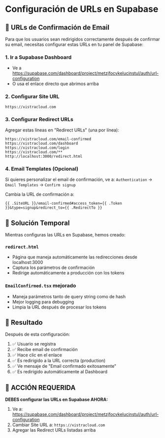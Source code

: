# Configuración de URLs en Supabase

## 📧 URLs de Confirmación de Email

Para que los usuarios sean redirigidos correctamente después de confirmar su email, necesitas configurar estas URLs en tu panel de Supabase:

### 1. **Ir a Supabase Dashboard**
- Ve a https://supabase.com/dashboard/project/metzjfocvkelucinstul/auth/url-configuration
- O usa el enlace directo que abrimos arriba

### 2. **Configurar Site URL**
```
https://xistracloud.com
```

### 3. **Configurar Redirect URLs**
Agregar estas líneas en "Redirect URLs" (una por línea):
```
https://xistracloud.com/email-confirmed
https://xistracloud.com/dashboard  
https://xistracloud.com/login
https://xistracloud.com/**
http://localhost:3000/redirect.html
```

### 4. **Email Templates (Opcional)**
Si quieres personalizar el email de confirmación, ve a:
`Authentication` → `Email Templates` → `Confirm signup`

Cambia la URL de confirmación a:
```
{{ .SiteURL }}/email-confirmed#access_token={{ .Token }}&type=signup&redirect_to={{ .RedirectTo }}
```

## 🔄 **Solución Temporal**

Mientras configuras las URLs en Supabase, hemos creado:

### `redirect.html` 
- Página que maneja automáticamente las redirecciones desde localhost:3000
- Captura los parámetros de confirmación
- Redirige automáticamente a producción con los tokens

### `EmailConfirmed.tsx` mejorado
- Maneja parámetros tanto de query string como de hash
- Mejor logging para debugging
- Limpia la URL después de procesar los tokens

## 🚀 **Resultado**

Después de esta configuración:
1. ✅ Usuario se registra
2. ✅ Recibe email de confirmación  
3. ✅ Hace clic en el enlace
4. ✅ Es redirigido a la URL correcta (production)
5. ✅ Ve mensaje de "Email confirmado exitosamente"
6. ✅ Es redirigido automáticamente al Dashboard

## 🚨 **ACCIÓN REQUERIDA**

**DEBES configurar las URLs en Supabase AHORA:**
1. Ve a: https://supabase.com/dashboard/project/metzjfocvkelucinstul/auth/url-configuration
2. Cambiar Site URL a: `https://xistracloud.com`
3. Agregar las Redirect URLs listadas arriba
